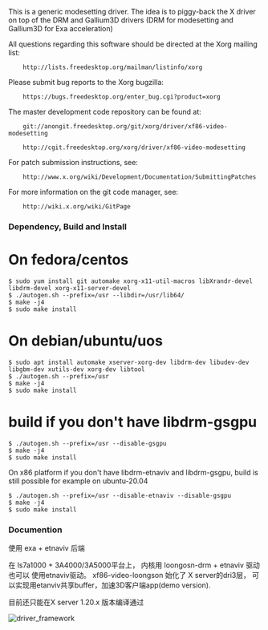 This is a generic modesetting driver.
The idea is to piggy-back the X driver on top of the DRM and Gallium3D
drivers (DRM for modesetting and Gallium3D for Exa acceleration)

All questions regarding this software should be directed at the
Xorg mailing list:

        http://lists.freedesktop.org/mailman/listinfo/xorg

Please submit bug reports to the Xorg bugzilla:

        https://bugs.freedesktop.org/enter_bug.cgi?product=xorg

The master development code repository can be found at:

        git://anongit.freedesktop.org/git/xorg/driver/xf86-video-modesetting

        http://cgit.freedesktop.org/xorg/driver/xf86-video-modesetting

For patch submission instructions, see:

        http://www.x.org/wiki/Development/Documentation/SubmittingPatches

For more information on the git code manager, see:

        http://wiki.x.org/wiki/GitPage


### Dependency, Build and Install

# On fedora/centos

```
$ sudo yum install git automake xorg-x11-util-macros libXrandr-devel libdrm-devel xorg-x11-server-devel
$ ./autogen.sh --prefix=/usr --libdir=/usr/lib64/
$ make -j4
$ sudo make install
```

# On debian/ubuntu/uos

```
$ sudo apt install automake xserver-xorg-dev libdrm-dev libudev-dev libgbm-dev xutils-dev xorg-dev libtool
$ ./autogen.sh --prefix=/usr
$ make -j4
$ sudo make install
```

# build if you don't have libdrm-gsgpu

```
$ ./autogen.sh --prefix=/usr --disable-gsgpu
$ make -j4
$ sudo make install
```

On x86 platform if you don't have libdrm-etnaviv and libdrm-gsgpu, build is still possible
for example on ubuntu-20.04

```
$ ./autogen.sh --prefix=/usr --disable-etnaviv --disable-gsgpu
$ make -j4
$ sudo make install
```

### Documention

使用 exa + etnaviv 后端

在 ls7a1000 + 3A4000/3A5000平台上， 内核用 loongosn-drm + etnaviv 驱动也可以
使用etnaviv驱动。 xf86-video-loongson 始化了 X server的dri3层，
可以实现用etanviv共享buffer，加速3D客户端app(demo version).

目前还只能在X server 1.20.x 版本编译通过

![driver_framework](https://github.com/suijingfeng/xf86-video-loongson/blob/master/doc/driver_framework.png)
